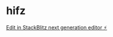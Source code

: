 # hifz

[Edit in StackBlitz next generation editor ⚡️](https://stackblitz.com/~/github.com/HasanJanahi/hifz)